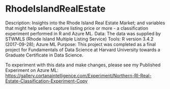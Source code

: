 # RhodeIslandRealEstate
Description:  Insights into the Rhode Island Real Estate Market; and variables that might help sellers capture listing price or more - a classification experiment performed in R and Azure ML.
Data: The data was supplied by STWMLS (Rhode Island Multiple Listing Service)
Tools: R version 3.4.2 (2017-09-28); Azure ML
Purpose: This project was completed as a final project for Fundamentals of Data Science at Harvard University towards a Graduate Certificate in Data Science. 

To experiment with this data and make changes, please see my Published Experiment on Azure ML:
https://gallery.cortanaintelligence.com/Experiment/Northern-RI-Real-Estate-Classification-Experiment-Copy
 
